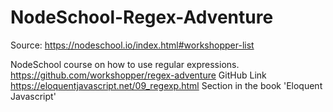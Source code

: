 # NodeSchool-Regex-Adventure
Source: https://nodeschool.io/index.html#workshopper-list

NodeSchool course on how to use regular expressions.
https://github.com/workshopper/regex-adventure GitHub Link
https://eloquentjavascript.net/09_regexp.html Section in the book 'Eloquent Javascript'
